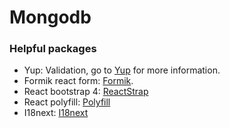 # Mongodb

### Helpful packages
+ Yup: Validation, go to [Yup][1] for more information.
+ Formik react form: [Formik][2].
+ React bootstrap 4: [ReactStrap][3]
+ React polyfill: [Polyfill][4]
+ I18next: [I18next][5]

[1]: https://github.com/jquense/yup
[2]: https://jaredpalmer.com/formik/docs/overview
[3]: https://reactstrap.github.io/
[4]: https://www.npmjs.com/package/react-app-polyfill
[5]: https://react.i18next.com/latest/using-with-hooks

